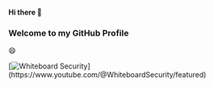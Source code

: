 #### Hi there 👋


### Welcome to my GitHub Profile 

😄



[![Whiteboard Security](https://img.youtube.com/vi/YOUTUBE_VI...)](https://www.youtube.com/@WhiteboardSecurity/featured)



